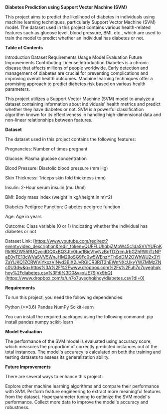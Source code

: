 **Diabetes Prediction using Support Vector Machine (SVM)**


This project aims to predict the likelihood of diabetes in individuals using machine learning techniques, particularly Support Vector Machine (SVM) model. The dataset used in this project contains various health-related features such as glucose level, blood pressure, BMI, etc., which are used to train the model to predict whether an individual has diabetes or not.

**Table of Contents**

Introduction
Dataset
Requirements
Usage
Model Evaluation
Future Improvements
Contributing
License
Introduction
Diabetes is a chronic disease that affects millions of people worldwide. Early detection and management of diabetes are crucial for preventing complications and improving overall health outcomes. Machine learning techniques offer a promising approach to predict diabetes risk based on various health parameters.

This project utilizes a Support Vector Machine (SVM) model to analyze a dataset containing information about individuals' health metrics and predict whether they have diabetes or not. SVM is a powerful classification algorithm known for its effectiveness in handling high-dimensional data and non-linear relationships between features.

**Dataset**

The dataset used in this project contains the following features:

Pregnancies: Number of times pregnant

Glucose: Plasma glucose concentration

Blood Pressure: Diastolic blood pressure (mm Hg)

Skin Thickness: Triceps skin fold thickness (mm)

Insulin: 2-Hour serum insulin (mu U/ml)

BMI: Body mass index (weight in kg/(height in m)^2)

Diabetes Pedigree Function: Diabetes pedigree function

Age: Age in years

Outcome: Class variable (0 or 1) indicating whether the individual has diabetes or not

Dataset Link: [https://www.youtube.com/redirect?event=video_description&redir_token=QUFFLUhqbjZMbW45c1daSVVYUFpKRk9BZW55RUQycjdDQXxBQ3Jtc0tuc1BicVhyNzBqTDZrcnJrbGZhRWtjTzNPaE0yTE13cWVaSVV5WnJHM29oSG9Fc0w5WEhzYThSdDM2OWhWU2x3YlZaYlJKQ1ZCRWVjYkxzVlNyd3BiX2JvRGlCR3RiT3hEWnNXcUkyYWZMMzZNc0U3dw&q=https%3A%2F%2Fwww.dropbox.com%2Fs%2Fuh7o7uyeghqkhoy%2Fdiabetes.csv%3Fdl%3D0&v=xUE7SjVx9bQ](https://www.dropbox.com/s/uh7o7uyeghqkhoy/diabetes.csv?dl=0)


**Requirements**

To run this project, you need the following dependencies:

Python (>=3.6)
Pandas
NumPy
Scikit-learn

You can install the required packages using the following command:
pip install pandas numpy scikit-learn

**Model Evaluation**

The performance of the SVM model is evaluated using accuracy score, which measures the proportion of correctly predicted instances out of the total instances. The model's accuracy is calculated on both the training and testing datasets to assess its generalization ability.

**Future Improvements**

There are several ways to enhance this project:

Explore other machine learning algorithms and compare their performance with SVM.
Perform feature engineering to extract more meaningful features from the dataset.
Hyperparameter tuning to optimize the SVM model's performance.
Collect more data to improve the model's accuracy and robustness.
